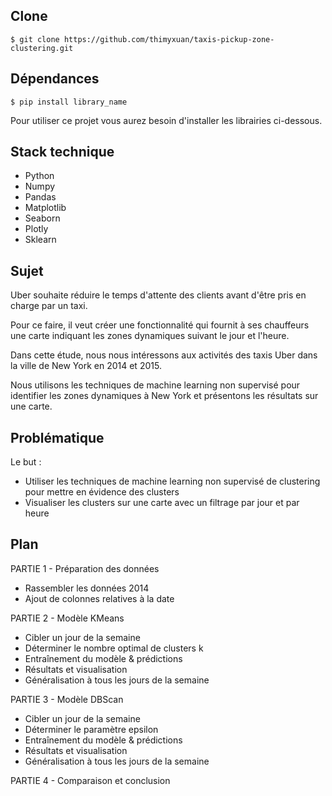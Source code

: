 ## Clone

```$ git clone https://github.com/thimyxuan/taxis-pickup-zone-clustering.git```

## Dépendances

```$ pip install library_name```

Pour utiliser ce projet vous aurez besoin d'installer les librairies ci-dessous.

## Stack technique

- Python
- Numpy
- Pandas
- Matplotlib
- Seaborn
- Plotly
- Sklearn

## Sujet

Uber souhaite réduire le temps d'attente des clients avant d'être pris en charge par un taxi.

Pour ce faire, il veut créer une fonctionnalité qui fournit à ses chauffeurs une carte indiquant les zones dynamiques suivant le jour et l'heure.

Dans cette étude, nous nous intéressons aux activités des taxis Uber dans la ville de New York en 2014 et 2015. 

Nous utilisons les techniques de machine learning non supervisé pour identifier les zones dynamiques à New York et présentons les résultats sur une carte.

## Problématique

Le but : 

- Utiliser les techniques de machine learning non supervisé de clustering pour mettre en évidence des clusters
- Visualiser les clusters sur une carte avec un filtrage par jour et par heure

## Plan 

PARTIE 1 - Préparation des données 
- Rassembler les données 2014
- Ajout de colonnes relatives à la date

PARTIE 2 - Modèle KMeans
- Cibler un jour de la semaine
- Déterminer le nombre optimal de clusters k
- Entraînement du modèle & prédictions
- Résultats et visualisation
- Généralisation à tous les jours de la semaine

PARTIE 3 - Modèle DBScan
- Cibler un jour de la semaine
- Déterminer le paramètre epsilon 
- Entraînement du modèle & prédictions
- Résultats et visualisation
- Généralisation à tous les jours de la semaine

PARTIE 4 - Comparaison et conclusion